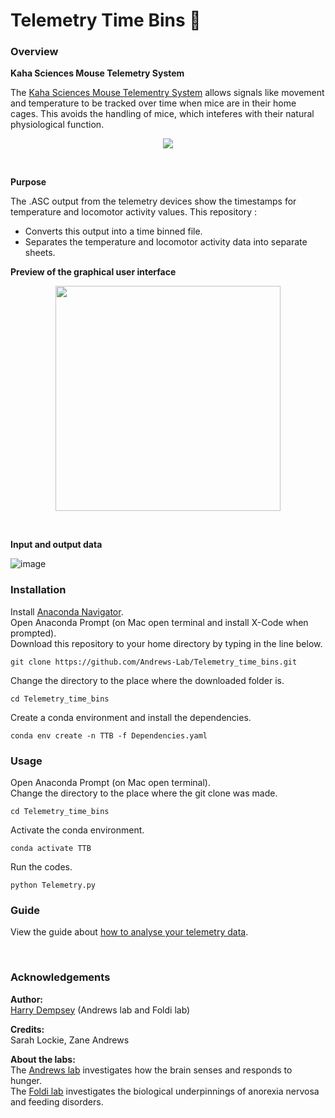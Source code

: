 # Telemetry Time Bins 🐁

### Overview

__Kaha Sciences Mouse Telemetry System__

The [Kaha Sciences Mouse Telementry System](https://www.kahasciences.com/wireless-telemetry-overview/) allows signals like movement and temperature to be tracked over time when mice are in their home cages.
This avoids the handling of mice, which inteferes with their natural physiological function.

<p align="center">
  <img src="https://user-images.githubusercontent.com/101311642/204728940-aef07631-8ed4-4514-88bb-0942cbb47122.png">
</p><br/>

__Purpose__

The .ASC output from the telemetry devices show the timestamps for temperature and locomotor activity values. This repository :
* Converts this output into a time binned file.
* Separates the temperature and locomotor activity data into separate sheets. <br>

__Preview of the graphical user interface__

<p align="center">
  <img src="https://user-images.githubusercontent.com/101311642/204723125-195a911b-0c59-4b09-87cc-596405825e86.png" width="360">
</p><br/>

__Input and output data__

![image](https://user-images.githubusercontent.com/101311642/204725203-df823a68-9194-43b6-b35e-528653baac58.png)

### Installation

Install [Anaconda Navigator](https://www.anaconda.com/products/distribution). <br>
Open Anaconda Prompt (on Mac open terminal and install X-Code when prompted). <br>
Download this repository to your home directory by typing in the line below.
```
git clone https://github.com/Andrews-Lab/Telemetry_time_bins.git
```
Change the directory to the place where the downloaded folder is. <br>
```
cd Telemetry_time_bins
```

Create a conda environment and install the dependencies.
```
conda env create -n TTB -f Dependencies.yaml
```

### Usage
Open Anaconda Prompt (on Mac open terminal). <br>
Change the directory to the place where the git clone was made.
```
cd Telemetry_time_bins
```

Activate the conda environment.
```
conda activate TTB
```

Run the codes.
```
python Telemetry.py
```

### Guide

View the guide about [how to analyse your telemetry data](How_to_use_telemetry_codes.pdf).

<br>

### Acknowledgements

__Author:__ <br>
[Harry Dempsey](https://github.com/H-Dempsey) (Andrews lab and Foldi lab) <br>

__Credits:__ <br>
Sarah Lockie, Zane Andrews <br>

__About the labs:__ <br>
The [Andrews lab](https://www.monash.edu/discovery-institute/andrews-lab) investigates how the brain senses and responds to hunger. <br>
The [Foldi lab](https://www.monash.edu/discovery-institute/foldi-lab) investigates the biological underpinnings of anorexia nervosa and feeding disorders. <br>
